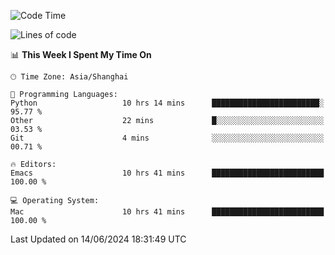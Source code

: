 <!--START_SECTION:waka-->
![Code Time](http://img.shields.io/badge/Code%20Time-2%2C007%20hrs%2052%20mins-blue)

![Lines of code](https://img.shields.io/badge/From%20Hello%20World%20I%27ve%20Written-308.1%20thousand%20lines%20of%20code-blue)

📊 **This Week I Spent My Time On** 

```text
🕑︎ Time Zone: Asia/Shanghai

💬 Programming Languages: 
Python                   10 hrs 14 mins      ████████████████████████░   95.77 % 
Other                    22 mins             █░░░░░░░░░░░░░░░░░░░░░░░░   03.53 % 
Git                      4 mins              ░░░░░░░░░░░░░░░░░░░░░░░░░   00.71 % 

🔥 Editors: 
Emacs                    10 hrs 41 mins      █████████████████████████   100.00 % 

💻 Operating System: 
Mac                      10 hrs 41 mins      █████████████████████████   100.00 % 
```


 Last Updated on 14/06/2024 18:31:49 UTC
<!--END_SECTION:waka-->
